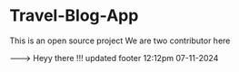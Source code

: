# Travel-Blog-App
This is an open source project 
We are two contributor here

---> Heyy there  !!!
updated footer 12:12pm 07-11-2024